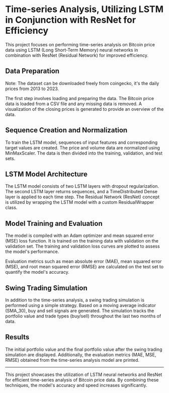# Time-series Analysis, Utilizing LSTM in Conjunction with ResNet for Efficiency

This project focuses on performing time-series analysis on Bitcoin price data using LSTM (Long Short-Term Memory) neural networks in combination with ResNet (Residual Network) for improved efficiency.

## Data Preparation

Note: The dataset can be downloaded freely from coingecko, it's the daily prices from 2013 to 2023.

The first step involves loading and preparing the data. The Bitcoin price data is loaded from a CSV file and any missing data is removed. A visualization of the closing prices is generated to provide an overview of the data. 

## Sequence Creation and Normalization

To train the LSTM model, sequences of input features and corresponding target values are created. The price and volume data are normalized using MinMaxScaler. The data is then divided into the training, validation, and test sets.

## LSTM Model Architecture

The LSTM model consists of two LSTM layers with dropout regularization. The second LSTM layer returns sequences, and a TimeDistributed Dense layer is applied to each time step. The Residual Network (ResNet) concept is utilized by wrapping the LSTM model with a custom ResidualWrapper class.

## Model Training and Evaluation

The model is compiled with an Adam optimizer and mean squared error (MSE) loss function. It is trained on the training data with validation on the validation set. The training and validation loss curves are plotted to assess the model's performance.

Evaluation metrics such as mean absolute error (MAE), mean squared error (MSE), and root mean squared error (RMSE) are calculated on the test set to quantify the model's accuracy.

## Swing Trading Simulation

In addition to the time-series analysis, a swing trading simulation is performed using a simple strategy. Based on a moving average indicator (SMA_30), buy and sell signals are generated. The simulation tracks the portfolio value and trade types (buy/sell) throughout the last two months of data.

## Results

The initial portfolio value and the final portfolio value after the swing trading simulation are displayed. Additionally, the evaluation metrics (MAE, MSE, RMSE) obtained from the time-series analysis model are printed.

---

This project showcases the utilization of LSTM neural networks and ResNet for efficient time-series analysis of Bitcoin price data. By combining these techniques, the model's accuracy and speed increases significantly.
